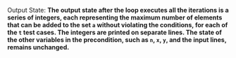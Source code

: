 Output State: **The output state after the loop executes all the iterations is a series of integers, each representing the maximum number of elements that can be added to the set `a` without violating the conditions, for each of the `t` test cases. The integers are printed on separate lines. The state of the other variables in the precondition, such as `n`, `x`, `y`, and the input lines, remains unchanged.**